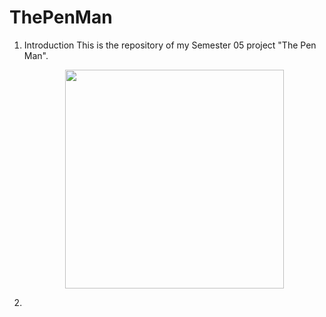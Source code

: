 # ThePenMan
1. Introduction
   This is the repository of my Semester 05 project "The Pen Man". 
   <p align="center">
   <img src="https://drive.google.com/file/d/14ZIR_ERO2VKd9wZ0tkQz1SNtWI8XxWFT/view?usp=sharing" width="350">
   </p>
2. 
